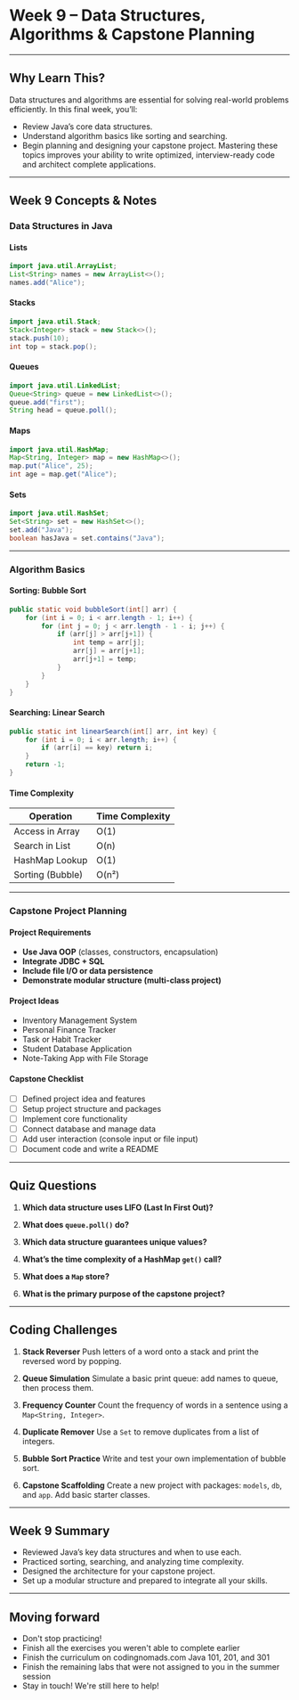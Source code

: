 # Week 9 – Data Structures, Algorithms & Capstone Planning

---

## Why Learn This?

Data structures and algorithms are essential for solving real-world problems efficiently. In this final week, you’ll:

* Review Java’s core data structures.
* Understand algorithm basics like sorting and searching.
* Begin planning and designing your capstone project.
  Mastering these topics improves your ability to write optimized, interview-ready code and architect complete applications.

---

## Week 9 Concepts & Notes

### Data Structures in Java

#### Lists

```java
import java.util.ArrayList;
List<String> names = new ArrayList<>();
names.add("Alice");
```

#### Stacks

```java
import java.util.Stack;
Stack<Integer> stack = new Stack<>();
stack.push(10);
int top = stack.pop();
```

#### Queues

```java
import java.util.LinkedList;
Queue<String> queue = new LinkedList<>();
queue.add("first");
String head = queue.poll();
```

#### Maps

```java
import java.util.HashMap;
Map<String, Integer> map = new HashMap<>();
map.put("Alice", 25);
int age = map.get("Alice");
```

#### Sets

```java
import java.util.HashSet;
Set<String> set = new HashSet<>();
set.add("Java");
boolean hasJava = set.contains("Java");
```

---

### Algorithm Basics

#### Sorting: Bubble Sort

```java
public static void bubbleSort(int[] arr) {
    for (int i = 0; i < arr.length - 1; i++) {
        for (int j = 0; j < arr.length - 1 - i; j++) {
            if (arr[j] > arr[j+1]) {
                int temp = arr[j];
                arr[j] = arr[j+1];
                arr[j+1] = temp;
            }
        }
    }
}
```

#### Searching: Linear Search

```java
public static int linearSearch(int[] arr, int key) {
    for (int i = 0; i < arr.length; i++) {
        if (arr[i] == key) return i;
    }
    return -1;
}
```

#### Time Complexity

| Operation        | Time Complexity |
| ---------------- | --------------- |
| Access in Array  | O(1)            |
| Search in List   | O(n)            |
| HashMap Lookup   | O(1)            |
| Sorting (Bubble) | O(n²)           |

---

### Capstone Project Planning

#### Project Requirements

* **Use Java OOP** (classes, constructors, encapsulation)
* **Integrate JDBC + SQL**
* **Include file I/O or data persistence**
* **Demonstrate modular structure (multi-class project)**

#### Project Ideas

* Inventory Management System
* Personal Finance Tracker
* Task or Habit Tracker
* Student Database Application
* Note-Taking App with File Storage

#### Capstone Checklist

* [ ] Defined project idea and features
* [ ] Setup project structure and packages
* [ ] Implement core functionality
* [ ] Connect database and manage data
* [ ] Add user interaction (console input or file input)
* [ ] Document code and write a README

---

## Quiz Questions

1. **Which data structure uses LIFO (Last In First Out)?**

2. **What does `queue.poll()` do?**

3. **Which data structure guarantees unique values?**

4. **What’s the time complexity of a HashMap `get()` call?**

5. **What does a `Map` store?**

6. **What is the primary purpose of the capstone project?**

---

## Coding Challenges

1. **Stack Reverser**
   Push letters of a word onto a stack and print the reversed word by popping.

2. **Queue Simulation**
   Simulate a basic print queue: add names to queue, then process them.

3. **Frequency Counter**
   Count the frequency of words in a sentence using a `Map<String, Integer>`.

4. **Duplicate Remover**
   Use a `Set` to remove duplicates from a list of integers.

5. **Bubble Sort Practice**
   Write and test your own implementation of bubble sort.

6. **Capstone Scaffolding**
   Create a new project with packages: `models`, `db`, and `app`. Add basic starter classes.

---

## Week 9 Summary

* Reviewed Java’s key data structures and when to use each.
* Practiced sorting, searching, and analyzing time complexity.
* Designed the architecture for your capstone project.
* Set up a modular structure and prepared to integrate all your skills.

---

## Moving forward
* Don't stop practicing! 
* Finish all the exercises you weren't able to complete earlier
* Finish the curriculum on codingnomads.com Java 101, 201, and 301
* Finish the remaining labs that were not assigned to you in the summer session
* Stay in touch! We're still here to help!